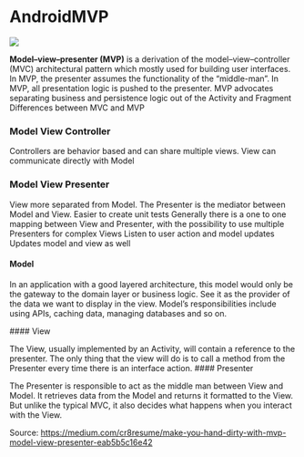 # AndroidMVP

<img src="https://miro.medium.com/max/1280/1*HoHOQmr79f-SnoWGsuh1OQ.jpeg">

<b>Model–view–presenter (MVP)</b> is a derivation of the model–view–controller (MVC) architectural pattern which mostly used for building user interfaces. In MVP, the presenter assumes the functionality of the “middle-man”. In MVP, all presentation logic is pushed to the presenter. MVP advocates separating business and persistence logic out of the Activity and Fragment
Differences between MVC and MVP

### Model View Controller

Controllers are behavior based and can share multiple views.
View can communicate directly with Model

### Model View Presenter

View more separated from Model. The Presenter is the mediator between Model and View.
Easier to create unit tests
Generally there is a one to one mapping between View and Presenter, with the possibility to use multiple Presenters for complex Views
Listen to user action and model updates
Updates model and view as well

#### Model
In an application with a good layered architecture, this model would only be the gateway to the domain layer or business logic. See it as the provider of the data we want to display in the view. Model’s responsibilities include using APIs, caching data, managing databases and so on.

#### View

The View, usually implemented by an Activity, will contain a reference to the presenter. The only thing that the view will do is to call a method from the Presenter every time there is an interface action.
#### Presenter

The Presenter is responsible to act as the middle man between View and Model. It retrieves data from the Model and returns it formatted to the View. But unlike the typical MVC, it also decides what happens when you interact with the View.


Source: https://medium.com/cr8resume/make-you-hand-dirty-with-mvp-model-view-presenter-eab5b5c16e42
